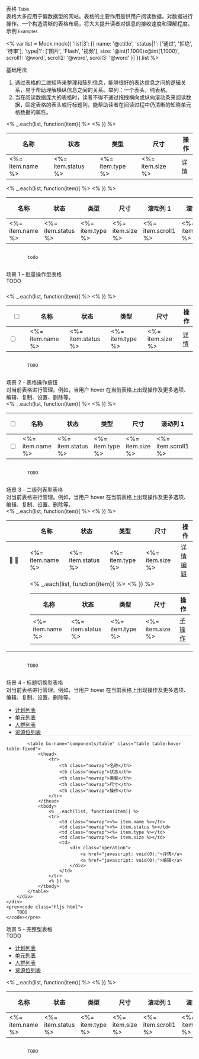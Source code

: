 <div class="mb40">
    <div class="fontsize-20">表格 <small>Table</small></div>
    <div class="color-999 mt4">表格大多应用于偏数据型的网站。表格的主要作用是供用户阅读数据，对数据进行操作。一个构造清晰的表格布局，将大大提升读者对信息的接收速度和理解程度。 </div>
</div>

<div class="fontsize-16 mb10">示例 <small>Examples</small></div>

<% 
    var list = Mock.mock({
        'list|3': [{
            name: '@ctitle',
            'status|1': ['通过', '拒绝', '待审'],
            'type|1': ['图片', 'Flash', '视频'],
            size: '@int(1,1000)x@int(1,1000)',
            scroll1: '@word',
            scroll2: '@word',
            scroll3: '@word'
        }]
    }).list
%>

<div class="example">
    <div class="content">
        <div class="content-header">
            <div>基础用法</div>
            <ol>
                <li>通过表格的二维矩阵来整理和陈列信息，能够很好的表达信息之间的逻辑关系，易于帮助理解横纵信息之间的关系。举列：一个表头，纯表格。</li>
                <li>当在阅读数据庞大的表格时，读者不得不通过拖拽横向或纵向滚动条来阅读数据，固定表格的表头或行标题列，能帮助读者在阅读过程中仍清晰的知晓单元格数据的属性。</li>
            </ol>
        </div>
        <div class="content-body">
            <table bx-name="components/table" class="table table-hover table-fixed ">
                <thead>
                    <tr>
                        <th class="nowrap">名称</th>
                        <th class="nowrap">状态</th>
                        <th class="nowrap">类型</th>
                        <th class="nowrap">尺寸</th>
                        <th class="nowrap">操作</th>
                    </tr>
                </thead>
                <tbody>
                    <% _.each(list, function(item){ %>
                    <tr>
                        <td class="nowrap"><%= item.name %></td>
                        <td class="nowrap"><%= item.status %></td>
                        <td class="nowrap"><%= item.type %></td>
                        <td class="nowrap"><%= item.size %></td>
                        <td>
                            <div class="operation">
                                <a href="javascript: void(0);">详情</a>
                            </div>
                        </td>
                    </tr>
                    <% }) %>
                </tbody>
            </table>
            <table bx-name="components/table" class="table table-hover table-fixed mt40" data-column-rwd-range="[1,-1]" data-column-rwd-limit="3" data-column-rwd-cursor="1">
                <thead>
                    <tr>
                        <th class="stable">名称</th>
                        <th class="">状态</th>
                        <th class="">类型</th>
                        <th class="">尺寸</th>
                        <th class="">滚动列 1</th>
                        <th class="">滚动列 2</th>
                        <th class="">滚动列 3</th>
                        <th class="stable">操作</th>
                    </tr>
                </thead>
                <tbody>
                    <% _.each(list, function(item){ %>
                    <tr>
                        <td class=""><%= item.name %></td>
                        <td class=""><%= item.status %></td>
                        <td class=""><%= item.type %></td>
                        <td class=""><%= item.size %></td>
                        <td><%= item.scroll1 %></td>
                        <td><%= item.scroll2 %></td>
                        <td><%= item.scroll3 %></td>
                        <td>
                            <div class="operation">
                                <a href="javascript: void(0);">详情</a>
                            </div>
                        </td>
                    </tr>
                    <% }) %>
                </tbody>
            </table>
        </div>
    </div>
    <pre><code class="hljs html">
        todo
    </code></pre>
</div>

<div class="example">
    <div class="content">
        <div class="content-header">
            <div>场景 1 - 批量操作型表格</div>
            <div class="color-999 mt6">TODO</div>
        </div>
        <div class="content-body">
            <div id="case1-toolbar" class="toolbar mb20" style="visibility: hidden;">
                <button class="btn btn-brand mr10">批量删除</button>
            </div>
            <table id="case1" bx-name="components/table" class="table table-hover">
                <thead>
                    <tr>
                        <th width="40"><input type="checkbox" data-linkage-name="all"></th>
                        <th class="nowrap">名称</th>
                        <th class="nowrap">状态</th>
                        <th class="nowrap">类型</th>
                        <th class="nowrap">尺寸</th>
                        <th class="nowrap">操作</th>
                    </tr>
                </thead>
                <tbody>
                    <% _.each(list, function(item){ %>
                    <tr>
                        <td><input type="checkbox" value="<%= item.name %>" data-linkage-parent-name="all"></td>
                        <td class="nowrap"><%= item.name %></td>
                        <td class="nowrap"><%= item.status %></td>
                        <td class="nowrap"><%= item.type %></td>
                        <td class="nowrap"><%= item.size %></td>
                        <td>
                            <div class="operation">
                                <a href="javascript: void(0);">详情</a>
                            </div>
                        </td>
                    </tr>
                    <% }) %>
                </tbody>
            </table>
        </div>
    </div>
    <pre><code class="hljs html">
        TODO
    </code></pre>
</div>

<div class="example">
    <div class="content">
        <div class="content-header">
            <div>场景 2 - 表格操作按钮</div>
            <div class="color-999 mt6">对当前表格进行管理。例如，当用户 hover 在当前表格上出现操作及更多选项、编辑、复制、设置、删除等。</div>
        </div>
        <div class="content-body">
            <table bx-name="components/table" class="table table-hover table-fixed mt40" data-column-rwd-range="[2,-1]" data-column-rwd-limit="3" data-column-rwd-cursor="1">
                <thead>
                    <tr>
                        <th class="stable" width="40"><input type="checkbox" data-linkage-name="all"></th>
                        <th class="stable">名称</th>
                        <th class="">状态</th>
                        <th class="">类型</th>
                        <th class="">尺寸</th>
                        <th class="">滚动列 1</th>
                        <th class="">滚动列 2</th>
                        <th class="">滚动列 3</th>
                        <th class="stable">操作</th>
                    </tr>
                </thead>
                <tbody>
                    <% _.each(list, function(item){ %>
                    <tr>
                        <td><input type="checkbox" value="<%= item.name %>" data-linkage-parent-name="all"></td>
                        <td class=""><%= item.name %></td>
                        <td class=""><%= item.status %></td>
                        <td class=""><%= item.type %></td>
                        <td class=""><%= item.size %></td>
                        <td><%= item.scroll1 %></td>
                        <td><%= item.scroll2 %></td>
                        <td><%= item.scroll3 %></td>
                        <td>
                            <div class="operation">
                                <a href="javascript: void(0);">详情</a>
                            </div>
                        </td>
                    </tr>
                    <% }) %>
                </tbody>
            </table>
        </div>
    </div>
    <pre><code class="hljs html">
        TODO
    </code></pre>
</div>

<div class="example">
    <div class="content">
        <div class="content-header">
            <div>场景 3 - 二级列表型表格</div>
            <div class="color-999 mt6">对当前表格进行管理。例如，当用户 hover 在当前表格上出现操作及更多选项、编辑、复制、设置、删除等。</div>
        </div>
        <div class="content-body">
            <table bx-name="components/table" class="table table-hover table-fixed">
                <thead>
                    <tr>
                        <th width="40"></th>
                        <th class="nowrap">名称</th>
                        <th class="nowrap">状态</th>
                        <th class="nowrap">类型</th>
                        <th class="nowrap">尺寸</th>
                        <th class="nowrap">操作</th>
                    </tr>
                </thead>
                <tbody>
                    <% _.each(list, function(item){ %>
                    <tr>
                        <td class="sub-toggle">
                            <span class="brixfont plus fontsize-20 color-ccc">&#xe61f;</span><!-- + -->
                            <span class="brixfont minus fontsize-20 color-brand">&#xe620;</span><!-- - -->
                        </td>
                        <td class="nowrap"><%= item.name %></td>
                        <td class="nowrap"><%= item.status %></td>
                        <td class="nowrap"><%= item.type %></td>
                        <td class="nowrap"><%= item.size %></td>
                        <td>
                            <div class="operation">
                                <a href="javascript: void(0);">详情</a>
                                <a href="javascript: void(0);">编辑</a>
                            </div>
                        </td>
                    </tr>
                    <tr class="sub">
                        <td></td>
                        <td colspan="5">
                            <table bx-name="components/table" class="table table-hover table-fixed">
                                <thead>
                                    <tr>
                                        <th class="nowrap">名称</th>
                                        <th class="nowrap">状态</th>
                                        <th class="nowrap">类型</th>
                                        <th class="nowrap">尺寸</th>
                                        <th class="nowrap">操作</th>
                                    </tr>
                                </thead>
                                <tbody>
                                    <% _.each(list, function(item){ %>
                                    <tr>
                                        <td class="nowrap"><%= item.name %></td>
                                        <td class="nowrap"><%= item.status %></td>
                                        <td class="nowrap"><%= item.type %></td>
                                        <td class="nowrap"><%= item.size %></td>
                                        <td>
                                            <div class="operation">
                                                <a href="javascript: void(0);">子操作</a>
                                            </div>
                                        </td>
                                    </tr>
                                    <% }) %>
                                </tbody>
                            </table>
                        </td>
                    </tr>
                    <% }) %>
                </tbody>
            </table>
        </div>
    </div>
    <pre><code class="hljs html">
        TODO
    </code></pre>
</div>

<div class="example">
    <div class="content">
        <div class="content-header">
            <div>场景 4 - 标题切换型表格</div>
            <div class="color-999 mt6">对当前表格进行管理。例如，当用户 hover 在当前表格上出现操作及更多选项、编辑、复制、设置、删除等。</div>
        </div>
        <div class="content-body">
            <ul class="mm-tabs clearfix" style="border-bottom: 1px solid #E6E6E6;">
                <li class="active"><a href="javascript:;">计划列表</a></li>
                <li><a href="javascript:;">单元列表</a></li>
                <li><a href="javascript:;">人群列表</a></li>
                <li><a href="javascript:;">资源位列表</a></li>
                <!-- <li><a href="javascript:;">创意列表</a></li> -->
                <!-- <li><a href="javascript:;">关键词列表</a></li> -->
            </ul>

            <table bx-name="components/table" class="table table-hover table-fixed">
                <thead>
                    <tr>
                        <th class="nowrap">名称</th>
                        <th class="nowrap">状态</th>
                        <th class="nowrap">类型</th>
                        <th class="nowrap">尺寸</th>
                        <th class="nowrap">操作</th>
                    </tr>
                </thead>
                <tbody>
                    <% _.each(list, function(item){ %>
                    <tr>
                        <td class="nowrap"><%= item.name %></td>
                        <td class="nowrap"><%= item.status %></td>
                        <td class="nowrap"><%= item.type %></td>
                        <td class="nowrap"><%= item.size %></td>
                        <td>
                            <div class="operation">
                                <a href="javascript: void(0);">详情</a>
                                <a href="javascript: void(0);">编辑</a>
                            </div>
                        </td>
                    </tr>
                    <% }) %>
                </tbody>
            </table>
        </div>
    </div>
    <pre><code class="hljs html">
        TODO
    </code></pre>
</div>

<div class="example">
    <div class="content">
        <div class="content-header">
            <div>场景 5 - 完整型表格</div>
            <div class="color-999 mt6">TODO</div>
        </div>
        <div class="content-body">
            <ul class="mm-tabs clearfix" style="border-bottom: 1px solid #E6E6E6;">
                <li class="active"><a href="javascript:;">计划列表</a></li>
                <li><a href="javascript:;">单元列表</a></li>
                <li><a href="javascript:;">人群列表</a></li>
                <li><a href="javascript:;">资源位列表</a></li>
                <!-- <li><a href="javascript:;">创意列表</a></li> -->
                <!-- <li><a href="javascript:;">关键词列表</a></li> -->
            </ul>
            <table bx-name="components/table" class="table table-hover table-fixed" data-column-rwd-range="[1,-1]" data-column-rwd-limit="3" data-column-rwd-cursor="1">
                <thead>
                    <tr>
                        <th class="nowrap">名称</th>
                        <th class="nowrap">状态</th>
                        <th class="nowrap">类型</th>
                        <th class="nowrap">尺寸</th>
                        <th class="nowrap">滚动列 1</th>
                        <th class="nowrap">滚动列 2</th>
                        <th class="nowrap">滚动列 3</th>
                        <th class="nowrap">操作</th>
                    </tr>
                </thead>
                <tbody>
                    <% _.each(list, function(item){ %>
                    <tr>
                        <td class="nowrap"><%= item.name %></td>
                        <td class="nowrap"><%= item.status %></td>
                        <td class="nowrap"><%= item.type %></td>
                        <td class="nowrap"><%= item.size %></td>
                        <td><%= item.scroll1 %></td>
                        <td><%= item.scroll2 %></td>
                        <td><%= item.scroll3 %></td>
                        <td>
                            <div class="operation">
                                <a href="javascript: void(0);">详情</a>
                            </div>
                        </td>
                    </tr>
                    <% }) %>
                </tbody>
            </table>
        </div>
    </div>
    <pre><code class="hljs html">
        TODO
    </code></pre>
</div>

<script type="text/javascript">
    require(['jquery', 'brix/loader'], function($, Loader) {
        Loader.boot(function(argument) {
            Loader.query($('#case1')).on('toggle.table', function(event, values, target) {
                $('#case1-toolbar').css(
                    'visibility',
                    values.length ? 'visible' : 'hidden'
                )
            })
            $('.sub-toggle > .brixfont').on('click', function(event) {
                $(event.currentTarget)
                    .parents('td.sub-toggle').toggleClass('open')
                    .parent('tr').next('tr.sub').toggle()
            })
        })
    })
</script>
